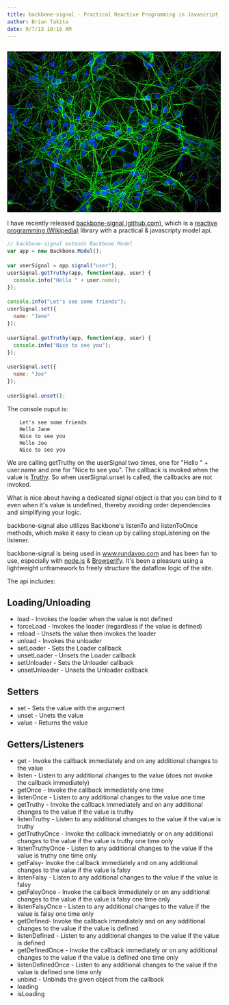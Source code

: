 ```yaml
---
title: backbone-signal - Practical Reactive Programming in Javascript
author: Brian Takita
date: 9/7/13 10:16 AM
---
```


```js exec frontmatter
```

<a href="/posts/backbone-signal-practical-reactive-programming-in-javascript/">
	<img
		src="/images/neurons.jpg"
		alt="Brian Takita - backbone-signal - Practical Reactive Programming in Javascript - From Parthiv Haldipur http://www.flickr.com/photos/hmmmmm/3903176411/ - Licensed under Creative Commons"
	/>
</a>

I have recently released <a href="https://github.com/btakita/backbone-signal" target="_blank">backbone-signal (github.com)</a>, which is a <a href="https://en.wikipedia.org/wiki/Reactive_programming" target="_blank">reactive programming (Wikipedia)</a> library with a practical & javascripty model api.

<!--more-->

```js
// backbone-signal extends Backbone.Model
var app = new Backbone.Model();

var userSignal = app.signal("user");
userSignal.getTruthy(app, function(app, user) {
  console.info("Hello " + user.name);
});

console.info("Let's see some friends");
userSignal.set({
  name: "Jane"
});

userSignal.getTruthy(app, function(app, user) {
  console.info("Nice to see you");
});

userSignal.set({
  name: "Joe"
});

userSignal.unset();
```

The console ouput is:

```shell
    Let's see some friends
    Hello Jane
    Nice to see you
    Hello Joe
    Nice to see you
```

We are calling getTruthy on the userSignal two times, one for "Hello " + user.name and one for "Nice to see you". The callback is invoked when the value is <a href="http://www.sitepoint.com/javascript-truthy-falsy/" target="_blank">Truthy</a>. So when userSignal.unset is called, the callbacks are not invoked.

What is nice about having a dedicated signal object is that you can bind to it even when it's value is undefined, thereby avoiding order dependencies and simplifying your logic.

backbone-signal also utilizes Backbone's listenTo and listenToOnce methods, which make it easy to clean up by calling stopListening on the listener.

backbone-signal is being used in <a href="http://www.rundavoo.com" target="_blank">www.rundavoo.com</a> and has been fun to use, especially with <a href="http://nodejs.org/" target="_blank">node.js</a> & <a href="http://browserify.org/" target="_blank">Browserify</a>. It's been a pleasure using a lightweight unframework to freely structure the dataflow logic of the site.

The api includes:

## Loading/Unloading

* load - Invokes the loader when the value is not defined
* forceLoad - Invokes the loader (regardless if the value is defined)
* reload - Unsets the value then invokes the loader
* unload - Invokes the unloader
* setLoader - Sets the Loader callback
* unsetLoader - Unsets the Loader callback
* setUnloader - Sets the Unloader callback
* unsetUnloader - Unsets the Unloader callback

## Setters

* set - Sets the value with the argument
* unset - Unets the value
* value - Returns the value

## Getters/Listeners

* get - Invoke the callback immediately and on any additional changes to the value
* listen - Listen to any additional changes to the value (does not invoke the callback immediately)
* getOnce - Invoke the callback immediately one time
* listenOnce - Listen to any additional changes to the value one time
* getTruthy - Invoke the callback immediately and on any additional changes to the value if the value is truthy
* listenTruthy - Listen to any additional changes to the value if the value is truthy
* getTruthyOnce - Invoke the callback immediately or on any additional changes to the value if the value is truthy one time only
* listenTruthyOnce - Listen to any additional changes to the value if the value is truthy one time only
* getFalsy- Invoke the callback immediately and on any additional changes to the value if the value is falsy
* listenFalsy - Listen to any additional changes to the value if the value is falsy
* getFalsyOnce - Invoke the callback immediately or on any additional changes to the value if the value is falsy one time only
* listenFalsyOnce - Listen to any additional changes to the value if the value is falsy one time only
* getDefined- Invoke the callback immediately and on any additional changes to the value if the value is defined
* listenDefined - Listen to any additional changes to the value if the value is defined
* getDefinedOnce - Invoke the callback immediately or on any additional changes to the value if the value is defined one time only
* listenDefinedOnce - Listen to any additional changes to the value if the value is defined one time only
* unbind - Unbinds the given object from the callback
* loading
* isLoading
